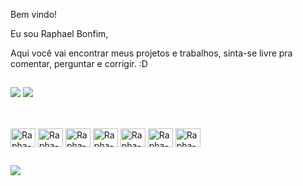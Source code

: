 Bem vindo!

Eu sou Raphael Bonfim,

Aqui você vai encontrar meus projetos e trabalhos, sinta-se livre pra comentar, perguntar e corrigir. :D

##

<div style="display : inline_block>
  <a href="https://github.com/raphaelbonfim">
    <img heigth="180em" src="https://github-readme-stats.vercel.app/api?username=raphaelbonfim&show_icons=true&theme=chartreuse-dark"/>
    <img heigth="180em" src="https://github-readme-stats.vercel.app/api/top-langs/?username=raphaelbonfim&layout=compact&langs_count=8&theme=chartreuse-dark"/>
</div>

##

<div style="display : inline_block"><br>
  <img align="center" alt="Rapha-C#" height="30" width='40' src="https://cdn.jsdelivr.net/gh/devicons/devicon@latest/icons/csharp/csharp-original.svg"/>      
  <img align="center" alt="Rapha-C#" height="30" width='40' src="https://cdn.jsdelivr.net/gh/devicons/devicon@latest/icons/dotnetcore/dotnetcore-original.svg" />
          
  <img align="center" alt="Rapha-C#" height="30" width='40' src="https://cdn.jsdelivr.net/gh/devicons/devicon@latest/icons/microsoftsqlserver/microsoftsqlserver-original.svg" />          
  <img align="center" alt="Rapha-C#" height="30" width='40' src="https://cdn.jsdelivr.net/gh/devicons/devicon@latest/icons/docker/docker-original-wordmark.svg"/>  
  <img align="center" alt="Rapha-C#" height="30" width='40'  src="https://cdn.jsdelivr.net/gh/devicons/devicon@latest/icons/html5/html5-original.svg" />  
  <img align="center" alt="Rapha-C#" height="30" width='40' src="https://cdn.jsdelivr.net/gh/devicons/devicon@latest/icons/javascript/javascript-original.svg" />  
  <img align="center" alt="Rapha-C#" height="30" width='40'  src="https://cdn.jsdelivr.net/gh/devicons/devicon@latest/icons/css3/css3-original.svg" />          
</div>

##

<div>
    <a href = "https://www.linkedin.com/in/raphael-bonfim-fernandes/"> <img src = "https://img.shields.io/badge/LinkedIn-0077B5?style=for-the-badge&logo=linkedin&logoColor=white"/>      
</div>


            
          
